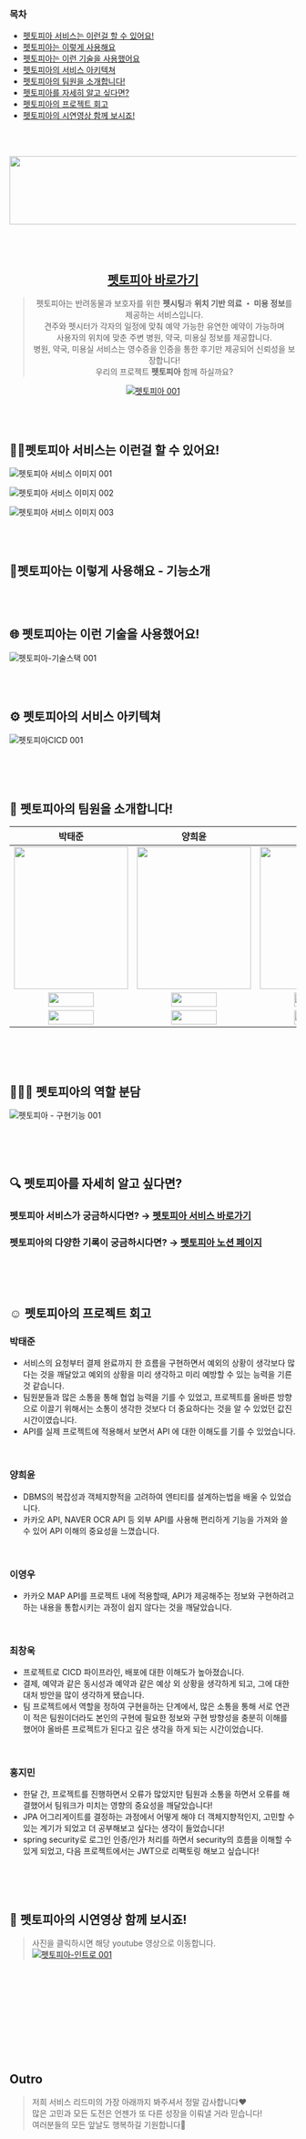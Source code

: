<!-- TOC -->
### 목차
* [펫토피아 서비스는 이런걸 할 수 있어요!](#펫토피아-서비스는-이런걸-할-수-있어요)
* [펫토피아는 이렇게 사용해요](#펫토피아는-이렇게-사용해요)
* [펫토피아는 이런 기술을 사용했어요](#-펫토피아는-이런-기술을-사용했어요)
* [펫토피아의 서비스 아키텍쳐](#%EF%B8%8F-펫토피아의-서비스-아키텍쳐)
* [펫토피아의 팀원을 소개합니다!](#-펫토피아의-팀원을-소개합니다)
* [펫토피아를 자세히 알고 싶다면?](#-펫토피아를-자세히-알고-싶다면)
* [펫토피아의 프로젝트 회고](#%EF%B8%8F-펫토피아의-프로젝트-회고)
* [펫토피아의 시연영상 함께 보시죠!](#-펫토피아의-시연영상-함께-보시죠)

<!-- TOC -->

</br></br>


<div align="center">

<img src="https://github.com/user-attachments/assets/6c22b5f6-3df6-43ee-af03-69a829dca619" height=120 width=650/>

</br>
</br>
</br>
</br>


## [펫토피아 바로가기](http://www.pettopia.cloud/)



> 펫토피아는 반려동물과 보호자를 위한 **펫시팅**과  **위치 기반 의료 ・ 미용 정보**를 제공하는 서비스입니다.  
> 견주와 펫시터가 각자의 일정에 맞춰 예약 가능한 유연한 예약이 가능하며<br/>
> 사용자의 위치에 맞춘 주변 병원, 약국, 미용실 정보를 제공합니다.<br/>
> 병원, 약국, 미용실 서비스는 영수증을 인증을 통한 후기만 제공되어 신뢰성을 보장합니다!<br/>
> 우리의 프로젝트 **펫토피아** 함께 하실까요?

<a href="http://www.pettopia.cloud/">![펫토피아 001](https://github.com/user-attachments/assets/6d1c3808-e84a-4b10-a74d-17c08c5ff019)</a>
</div>


</br>
</br>

## 👋🏻펫토피아 서비스는 이런걸 할 수 있어요!

![펫토피아 서비스 이미지 001](https://github.com/user-attachments/assets/fc9f79c0-f9d2-4e76-8b2b-9ea332e76725)

![펫토피아 서비스 이미지 002](https://github.com/user-attachments/assets/d391ed68-6eb9-4f3d-98a4-d0cd9cfccc20)

![펫토피아 서비스 이미지 003](https://github.com/user-attachments/assets/c3fddc77-db0b-4408-92d5-b3185fddd240)

</br>
</br>


## 🦾펫토피아는 이렇게 사용해요 - 기능소개


</br>
</br>

## 🌐 펫토피아는 이런 기술을 사용했어요!

![펫토피아-기술스택 001](https://github.com/user-attachments/assets/0a3f8df0-ad72-4c71-bfb8-36d338045cb8)



</br>
</br>

## ⚙️ 펫토피아의 서비스 아키텍쳐

![펫토피아CICD 001](https://github.com/user-attachments/assets/f32ccdf1-6f09-4dc3-9464-05ad58410142)

</br>
</br>
</br>


## 🐶 펫토피아의 팀원을 소개합니다!
|박태준|양희윤|이영우|최창욱|홍지민|
|:-:|:-:|:-:|:-:|:-:|
|<img src='https://github.com/user-attachments/assets/cb74e9b9-2cd8-40af-937c-ea219f776190' height=250 width=200></img>|<img src='https://github.com/user-attachments/assets/1e45e9f7-541c-4d7b-930b-c15009db5aa7' height=250 width=200></img>|<img src='https://github.com/user-attachments/assets/78622e79-f3cd-4461-a0c0-c1dd2210a5cb' height=250 width=200></img>|<img src='https://github.com/user-attachments/assets/90fc2247-2638-46d0-a88f-4c5ba34afe39' height=250 width=200></img>|<img src='https://github.com/user-attachments/assets/1e067d26-ee7e-479b-99c0-8be8188e3a92' height=250 width=200></img>|
<a href="https://github.com/tjpark312" target="_blank"><img src="https://img.shields.io/badge/GitHub-black.svg?&style=round&logo=github" height=25 width=80/></a>|<a href="https://github.com/vlshzl35" target="_blank"><img src="https://img.shields.io/badge/GitHub-black.svg?&style=round&logo=github" height=25 width=80/></a>|<a href="https://github.com/youngwoo2" target="_blank"><img src="https://img.shields.io/badge/GitHub-black.svg?&style=round&logo=github" height=25 width=80/></a>|<a href="https://github.com/cstangga" target="_blank"><img src="https://img.shields.io/badge/GitHub-black.svg?&style=round&logo=github" height=25 width=80/></a>|<a href="https://github.com/Hong-ji-min" target="_blank"><img src="https://img.shields.io/badge/GitHub-black.svg?&style=round&logo=github" height=25 width=80/></a>
<a href="mailto:xowns312@gmail.com" target="_blank"><img src="https://img.shields.io/badge/Gmail-EA4335?style&logo=Gmail&logoColor=white" height=25 width=80/></a>|<a href="mailto:yhyyhy1104@gmail.com" target="_blank"><img src="https://img.shields.io/badge/Gmail-EA4335?style&logo=Gmail&logoColor=white" height=25 width=80/></a>|<a href="mailto:leeduddn98@gmail.com" target="_blank"><img src="https://img.shields.io/badge/Gmail-EA4335?style&logo=Gmail&logoColor=white" height=25 width=80/></a>|<a href="mailto:cstangga92@gmail.com" target="_blank"><img src="https://img.shields.io/badge/Gmail-EA4335?style&logo=Gmail&logoColor=white" height=25 width=80/></a>|<a href="mailto:wlals907@gmail.com" target="_blank"><img src="https://img.shields.io/badge/Gmail-EA4335?style&logo=Gmail&logoColor=white" height=25 width=80/></a>|

</br>
</br>
</br>

## 👨🏼‍💻 펫토피아의 역할 분담
![펫토피아 - 구현기능 001](https://github.com/user-attachments/assets/e0fbf253-78f9-4377-90f5-eb2149b26d6b)

</br>
</br>
</br>


## 🔍 펫토피아를 자세히 알고 싶다면?

### 펫토피아 **서비스**가 궁금하시다면? → [펫토피아 서비스 바로가기](http://www.pettopia.cloud/)

### 펫토피아의 **다양한 기록**이 궁금하시다면? → [펫토피아 노션 페이지](https://shqkel.notion.site/dodo-dog-7330e7d90c964b01ac14e66f14a37e98?pvs=4)

</br>
</br>
</br>


## ☺️ 펫토피아의 프로젝트 회고

### 박태준
- 서비스의 요청부터 결제 완료까지 한 흐름을 구현하면서 예외의 상황이 생각보다 많다는 것을 깨달았고 예외의 상황을 미리 생각하고 미리 예방할 수 있는 능력을 기른 것 같습니다.
- 팀원분들과 많은 소통을 통해 협업 능력을 기를 수 있었고, 프로젝트를 올바른 방향으로 이끌기 위해서는 소통이 생각한 것보다 더 중요하다는 것을 알 수 있었던 값진 시간이였습니다.
- API를 실제 프로젝트에 적용해서 보면서 API 에 대한 이해도를 기를 수 있었습니다.
</br>


### 양희윤
- DBMS의 복잡성과 객체지향적을 고려하여 엔티티를 설계하는법을 배울 수 있었습니다.
- 카카오 API, NAVER OCR API 등 외부 API를 사용해 편리하게 기능을 가져와 쓸 수 있어 API 이해의 중요성을 느꼈습니다.
</br>


### 이영우
- 카카오 MAP API를 프로젝트 내에 적용할때,  API가 제공해주는 정보와 구현하려고 하는 내용을 통합시키는 과정이 쉽지 않다는 것을 깨달았습니다.
</br>

### 최창욱
- 프로젝트로 CICD 파이프라인, 배포에 대한 이해도가 높아졌습니다.
- 결제, 예약과 같은 동시성과 예약과 같은 예상 외 상황을 생각하게 되고, 그에 대한 대처 방안을 많이 생각하게 됐습니다.
- 팀 프로젝트에서 역할을 정하여 구현을하는 단계에서, 많은 소통을 통해 서로 연관이 적은 팀원이더라도 본인의 구현에 필요한 정보와 구현 방향성을 충분히 이해를 했어야 올바른 프로젝트가 된다고 깊은 생각을 하게 되는 시간이었습니다.
</br>
 

### 홍지민
- 한달 간, 프로젝트를 진행하면서 오류가 많았지만 팀원과 소통을 하면서 오류를 해결했어서 팀워크가 미치는 영향의 중요성을 깨달았습니다!
- JPA 어그리게이트를 결정하는 과정에서 어떻게 해야 더 객체지향적인지, 고민할 수 있는 계기가 되었고 더 공부해보고 싶다는 생각이 들었습니다!
- spring security로 로그인 인증/인가 처리를 하면서 security의 흐름을 이해할 수 있게 되었고, 다음 프로젝트에서는 JWT으로 리팩토링 해보고 싶습니다!

</br>
</br>
</br>

## 🎥 펫토피아의 시연영상 함께 보시죠!

> 사진을 클릭하시면 해당 youtube 영상으로 이동합니다.
><a href="https://youtu.be/VMqAk_KxjrQ">![펫토피아-인트로 001](https://github.com/user-attachments/assets/17ad611f-96b5-4390-8b6c-de614cc374b0)
</a>

<br/>
<br/>
<br/>
<br/>
<br/>
<br/>
<br/>
<br/>
<br/>

## Outro

> 저희 서비스 리드미의 가장 아래까지 봐주셔서 정말 감사합니다❤️ </br>
> 많은 고민과 모든 도전은 언젠가 또 다른 성장을 이뤄낼 거라 믿습니다! </br>
> 여러분들의 모든 앞날도 행복하길 기원합니다🤗
